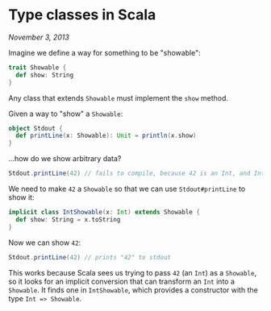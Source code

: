 # Type classes in Scala

*November 3, 2013*

Imagine we define a way for something to be "showable":

```scala
trait Showable {
  def show: String
}
```

Any class that extends `Showable` must implement the `show` method.

Given a way to "show" a `Showable`:
 
```scala
object Stdout {
  def printLine(x: Showable): Unit = println(x.show)
}
```
 
...how do we show arbitrary data?

```scala
Stdout.printLine(42) // fails to compile, because 42 is an Int, and Int does not extend Showable
```
 
We need to make `42` a `Showable` so that we can use `Stdout#printLine` to show it:

```scala
implicit class IntShowable(x: Int) extends Showable {
  def show: String = x.toString
}
```

Now we can show `42`:

```scala
Stdout.printLine(42) // prints "42" to stdout
```
 
This works because Scala sees us trying to pass `42` (an `Int`) as a `Showable`, so it looks for an implicit conversion that can transform an `Int` into a `Showable`. It finds one in `IntShowable`, which provides a constructor with the type `Int => Showable`.
